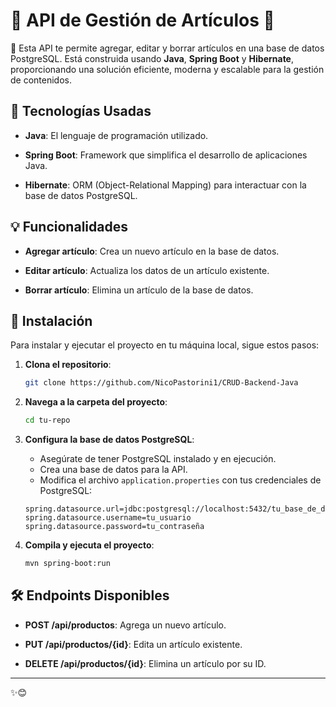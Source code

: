 # 🌟 API de Gestión de Artículos 🌟

🎉 Esta API te permite agregar, editar y borrar artículos en una base de datos PostgreSQL. Está construida usando **Java**, **Spring Boot** y **Hibernate**, proporcionando una solución eficiente, moderna y escalable para la gestión de contenidos.

## 🚀 Tecnologías Usadas

- **Java**: El lenguaje de programación utilizado.

- **Spring Boot**: Framework que simplifica el desarrollo de aplicaciones Java.

- **Hibernate**: ORM (Object-Relational Mapping) para interactuar con la base de datos PostgreSQL.

## 💡 Funcionalidades

- **Agregar artículo**: Crea un nuevo artículo en la base de datos.

- **Editar artículo**: Actualiza los datos de un artículo existente.

- **Borrar artículo**: Elimina un artículo de la base de datos.

## 🔧 Instalación

Para instalar y ejecutar el proyecto en tu máquina local, sigue estos pasos:

1. **Clona el repositorio**:

    ```bash
    git clone https://github.com/NicoPastorini1/CRUD-Backend-Java
    ```

2. **Navega a la carpeta del proyecto**:

    ```bash
    cd tu-repo
    ```

3. **Configura la base de datos PostgreSQL**:

    - Asegúrate de tener PostgreSQL instalado y en ejecución.
    - Crea una base de datos para la API.
    - Modifica el archivo `application.properties` con tus credenciales de PostgreSQL:

    ```properties
    spring.datasource.url=jdbc:postgresql://localhost:5432/tu_base_de_datos
    spring.datasource.username=tu_usuario
    spring.datasource.password=tu_contraseña
    ```

4. **Compila y ejecuta el proyecto**:

    ```bash
    mvn spring-boot:run
    ```

## 🛠️ Endpoints Disponibles

- **POST /api/productos**: Agrega un nuevo artículo.

- **PUT /api/productos/{id}**: Edita un artículo existente.

- **DELETE /api/productos/{id}**: Elimina un artículo por su ID.


---
✨😊
